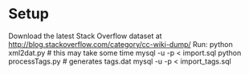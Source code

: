 # Setup
Download the latest Stack Overflow dataset at <http://blog.stackoverflow.com/category/cc-wiki-dump/>
Run: 
        python xml2dat.py <PATH-TO-DATA> # this may take some time
        mysql -u <USER> -p < import.sql
        python processTags.py            # generates tags.dat
        mysql -u <USER> -p < import_tags.sql

